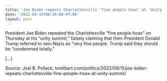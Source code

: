 ```yaml
---
title: 'Joe Biden repeats Charlottesville ‘fine people hoax’ at ‘Unity Summit’'
date: '2022-09-15T06:36:00-07:00'
layout: post
---
```


President Joe Biden repeated the Charlottesville “fine people hoax” on Thursday at his “unity summit,” falsely claiming that then-President Donald Trump referred to neo-Nazis as “very fine people. Trump said they should be “condemned totally.”

\[…\]

Source: Joel B. Pollack, breitbart.com/politics/2022/09/15/joe-biden-repeats-charlottesville-fine-people-hoax-at-unity-summit/
